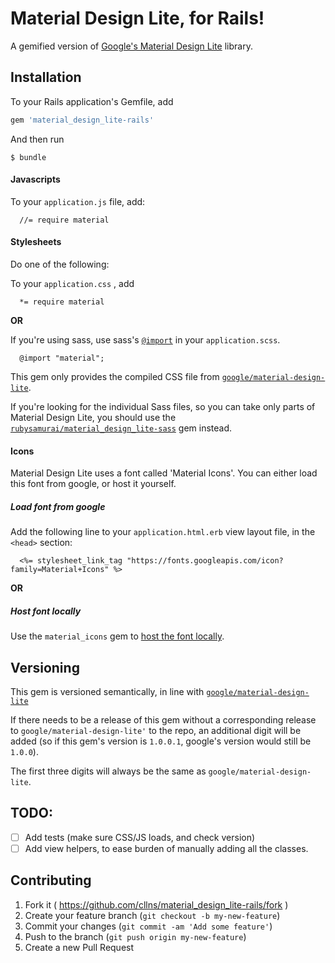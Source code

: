 # Material Design Lite, for Rails!

A gemified version of [Google's Material Design Lite](http://www.getmdl.io/) library.

## Installation

To your Rails application's Gemfile, add

```ruby
gem 'material_design_lite-rails'
```

And then run

    $ bundle

#### Javascripts

To your `application.js` file, add:

```
  //= require material
```

#### Stylesheets

Do one of the following:

To your `application.css` , add
```
  *= require material
```

**OR**

If you're using sass, use sass's
[`@import`](https://github.com/rails/sass-rails#important-note)
in your `application.scss`.

```
  @import "material";
```

This gem only provides the compiled CSS file from
[`google/material-design-lite`](https://github.com/google/material-design-lite).

If you're looking for the individual Sass files,
so you can take only parts of Material Design Lite,
you should use
the [`rubysamurai/material_design_lite-sass`](https://github.com/rubysamurai/material_design_lite-sass)
gem instead.

#### Icons
Material Design Lite uses a font called 'Material Icons'.
You can either load this font from google, or host it yourself.

##### Load font from google
Add the following line to your `application.html.erb` view layout file,
in the `<head>` section:

```
  <%= stylesheet_link_tag "https://fonts.googleapis.com/icon?family=Material+Icons" %>
```

**OR**

##### Host font locally
Use the `material_icons` gem to [host the font locally](https://github.com/Angelmmiguel/material_icons).

## Versioning

This gem is versioned semantically,
in line with
[`google/material-design-lite`](https://github.com/google/material-design-lite)

If there needs to be a release of this gem without a corresponding release to
`google/material-design-lite'` to the repo, an additional digit will be added
(so if this gem's version is `1.0.0.1`, google's version would still be `1.0.0`).

The first three digits will always be the same as `google/material-design-lite`.

## TODO:

- [ ] Add tests (make sure CSS/JS loads, and check version)
- [ ] Add view helpers, to ease burden of manually adding all the classes.

## Contributing

1. Fork it ( https://github.com/cllns/material_design_lite-rails/fork )
2. Create your feature branch (`git checkout -b my-new-feature`)
3. Commit your changes (`git commit -am 'Add some feature'`)
4. Push to the branch (`git push origin my-new-feature`)
5. Create a new Pull Request
